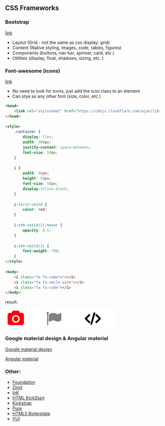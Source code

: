 ## CSS Frameworks

### Bootstrap
[link](https://getbootstrap.com/)

* Layout (Grid - not the same as css display: grid)
* Content (Native styling, images, code, tables, figures)
* Components (buttons, nav bar, spinner, card, etc.)
* Utilities (display, float, shadows, sizing, etc. )

### Font-awesome (icons)
[link](https://fontawesome.com/)
- No need to look for icons, just add the icon class to an element
- Can stye as any other font (size, color, etc.)
``` html
<head>
    <link rel="stylesheet" href="https://cdnjs.cloudflare.com/ajax/libs/font-awesome/4.7.0/css/font-awesome.min.css">
</head>

<style>
    .container {
        display: flex;
        width: 300px;
        justify-content: space-between;
        font-size: 50px; 
    }

    i {
        width: 50px;
        height: 50px;
        font-size: 50px;
        display:inline-block;
    }

    i:first-child {
        color: red;
    }

    i:nth-child(2):hover {
        opacity: 0.5;
    }

    i:nth-child(3) {
        font-weight: 700;
    }
</style>

<body>    
    <i class="fa fa-camera"></i>
    <i class="fa fa-smile-wink"></i>
    <i class="fa fa-code"></i>
</body>
```
result:

![Font Awesome icons example](img/FA-icons.png)

### Google material design & Angular material
[Google material design](https://material.io)

[Angular material](https://material.angular.io/)

### Other:
* [Foundation](https://foundation.zurb.com)
* [Zimit](https://firezenk.github.io/zimit/)
* [InK](http://ink.sapo.pt/)
* [HTML KickStart](http://www.99lime.com/elements/)
* [Kickstrap](http://getkickstrap.com.s3-website-us-east-1.amazonaws.com/)
* [Pure](https://purecss.io/)
* [HTML5 Boilerplate](https://html5boilerplate.com/)
* [YUI](https://yuilibrary.com/)
